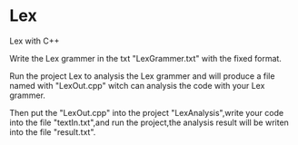# Lex
Lex with C++

Write the Lex grammer in the txt "LexGrammer.txt" with the fixed format.

Run the project Lex to analysis the Lex grammer and will produce a file named with "LexOut.cpp" witch can analysis the code with your Lex grammer. 

Then put the "LexOut.cpp" into the project "LexAnalysis",write your code into the file "textIn.txt",and run the project,the analysis result will be writen into the file "result.txt".
